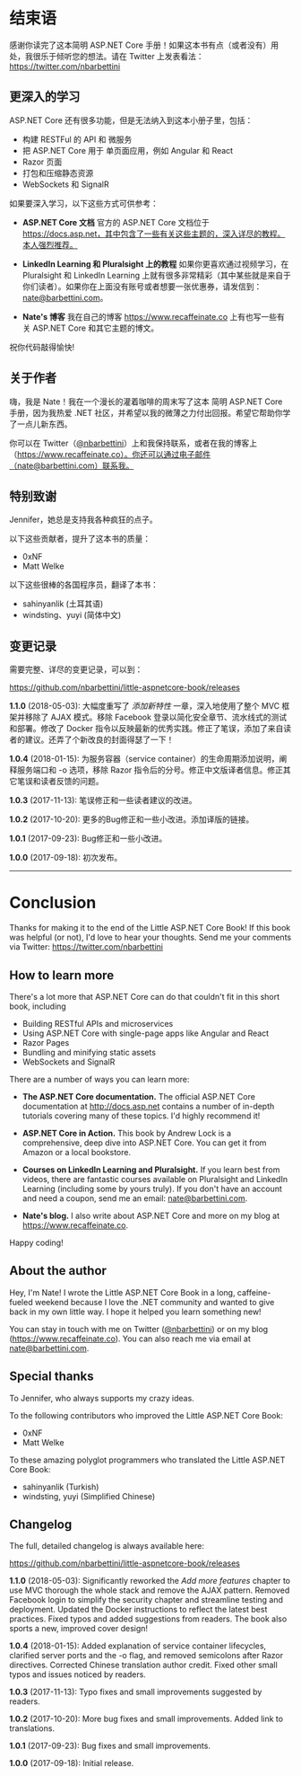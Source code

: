 # 结束语

感谢你读完了这本简明 ASP.NET Core 手册！如果这本书有点（或者没有）用处，我很乐于倾听您的想法。请在 Twitter 上发表看法：https://twitter.com/nbarbettini

## 更深入的学习

 ASP.NET Core 还有很多功能，但是无法纳入到这本小册子里，包括：

* 构建 RESTFul 的 API 和 微服务
* 把 ASP.NET Core 用于 单页面应用，例如 Angular 和 React
* Razor 页面
* 打包和压缩静态资源
* WebSockets 和 SignalR

如果要深入学习，以下这些方式可供参考：

* **ASP.NET Core 文档** 官方的 ASP.NET Core 文档位于 https://docs.asp.net，其中包含了一些有关这些主题的，深入详尽的教程。本人强烈推荐。

* **LinkedIn Learning 和 Pluralsight 上的教程** 如果你更喜欢通过视频学习，在 Pluralsight 和 LinkedIn Learning 上就有很多非常精彩（其中某些就是来自于你们读者）。如果你在上面没有账号或者想要一张优惠券，请发信到：nate@barbettini.com。

* **Nate's 博客** 我在自己的博客 https://www.recaffeinate.co 上有也写一些有关 ASP.NET Core 和其它主题的博文。

祝你代码敲得愉快!

## 关于作者

嗨，我是 Nate！我在一个漫长的灌着咖啡的周末写了这本 简明 ASP.NET Core 手册，因为我热爱 .NET 社区，并希望以我的微薄之力付出回报。希望它帮助你学了一点儿新东西。

你可以在 Twitter（[@nbarbettini](https://twitter.com/nbarbettini)）上和我保持联系，或者在我的博客上（https://www.recaffeinate.co）。你还可以通过电子邮件（nate@barbettini.com）联系我。

## 特别致谢

Jennifer，她总是支持我各种疯狂的点子。

以下这些贡献者，提升了这本书的质量：

* 0xNF
* Matt Welke

以下这些很棒的各国程序员，翻译了本书：

* sahinyanlik (土耳其语)
* windsting、yuyi (简体中文)

## 变更记录

需要完整、详尽的变更记录，可以到：

https://github.com/nbarbettini/little-aspnetcore-book/releases

**1.1.0** (2018-05-03): 大幅度重写了 *添加新特性* 一章，深入地使用了整个 MVC 框架并移除了 AJAX 模式。移除 Facebook 登录以简化安全章节、流水线式的测试和部署。修改了 Docker 指令以反映最新的优秀实践。修正了笔误，添加了来自读者的建议。还弄了个新改良的封面得瑟了一下！

**1.0.4** (2018-01-15): 为服务容器（service container）的生命周期添加说明，阐释服务端口和 -o 选项，移除 Razor 指令后的分号。修正中文版译者信息。修正其它笔误和读者反馈的问题。

**1.0.3** (2017-11-13): 笔误修正和一些读者建议的改进。

**1.0.2** (2017-10-20): 更多的Bug修正和一些小改进。添加译版的链接。

**1.0.1** (2017-09-23): Bug修正和一些小改进。

**1.0.0** (2017-09-18): 初次发布。

---

# Conclusion

Thanks for making it to the end of the Little ASP.NET Core Book! If this book was helpful (or not), I'd love to hear your thoughts. Send me your comments via Twitter: https://twitter.com/nbarbettini

## How to learn more

There's a lot more that ASP.NET Core can do that couldn't fit in this short book, including

* Building RESTful APIs and microservices
* Using ASP.NET Core with single-page apps like Angular and React
* Razor Pages
* Bundling and minifying static assets
* WebSockets and SignalR

There are a number of ways you can learn more:

* **The ASP.NET Core documentation.** The official ASP.NET Core documentation at http://docs.asp.net contains a number of in-depth tutorials covering many of these topics. I'd highly recommend it!

* **ASP.NET Core in Action.** This book by Andrew Lock is a comprehensive, deep dive into ASP.NET Core. You can get it from Amazon or a local bookstore.

* **Courses on LinkedIn Learning and Pluralsight.** If you learn best from videos, there are fantastic courses available on Pluralsight and LinkedIn Learning (including some by yours truly). If you don't have an account and need a coupon, send me an email: nate@barbettini.com.

* **Nate's blog.** I also write about ASP.NET Core and more on my blog at https://www.recaffeinate.co.

Happy coding!

## About the author

Hey, I'm Nate! I wrote the Little ASP.NET Core Book in a long, caffeine-fueled weekend because I love the .NET community and wanted to give back in my own little way. I hope it helped you learn something new!

You can stay in touch with me on Twitter ([@nbarbettini](https://twitter.com/nbarbettini)) or on my blog (https://www.recaffeinate.co). You can also reach me via email at nate@barbettini.com.

## Special thanks

To Jennifer, who always supports my crazy ideas.

To the following contributors who improved the Little ASP.NET Core Book:

* 0xNF
* Matt Welke

To these amazing polyglot programmers who translated the Little ASP.NET Core Book:

* sahinyanlik (Turkish)
* windsting, yuyi (Simplified Chinese)

## Changelog

The full, detailed changelog is always available here:

https://github.com/nbarbettini/little-aspnetcore-book/releases

**1.1.0** (2018-05-03): Significantly reworked the *Add more features* chapter to use MVC thorough the whole stack and remove the AJAX pattern. Removed Facebook login to simplify the security chapter and streamline testing and deployment. Updated the Docker instructions to reflect the latest best practices. Fixed typos and added suggestions from readers. The book also sports a new, improved cover design!

**1.0.4** (2018-01-15): Added explanation of service container lifecycles, clarified server ports and the -o flag, and removed semicolons after Razor directives. Corrected Chinese translation author credit. Fixed other small typos and issues noticed by readers.

**1.0.3** (2017-11-13): Typo fixes and small improvements suggested by readers.

**1.0.2** (2017-10-20): More bug fixes and small improvements. Added link to translations.

**1.0.1** (2017-09-23): Bug fixes and small improvements.

**1.0.0** (2017-09-18): Initial release.
